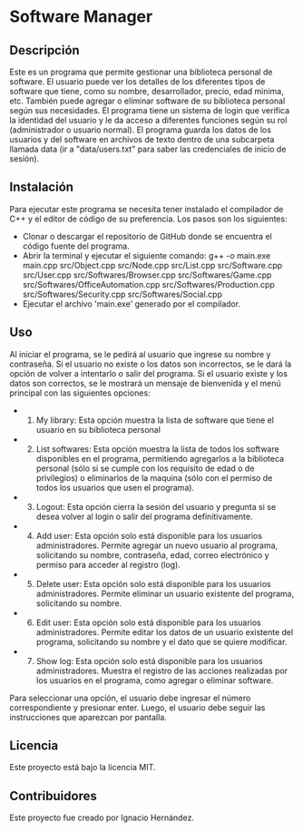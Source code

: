 # Software Manager

## Descripción

Este es un programa que permite gestionar una biblioteca personal de software. El usuario puede ver los detalles de los diferentes tipos de software que tiene, como su nombre, desarrollador, precio, edad minima, etc. También puede agregar o eliminar software de su biblioteca personal según sus necesidades. El programa tiene un sistema de login que verifica la identidad del usuario y le da acceso a diferentes funciones según su rol (administrador o usuario normal). El programa guarda los datos de los usuarios y del software en archivos de texto dentro de una subcarpeta llamada data (ir a "data/users.txt" para saber las credenciales de inicio de sesión).

## Instalación

Para ejecutar este programa se necesita tener instalado el compilador de C++ y el editor de código de su preferencia. Los pasos son los siguientes:

- Clonar o descargar el repositorio de GitHub donde se encuentra el código fuente del programa.
- Abrir la terminal y ejecutar el siguiente comando:
g++ -o main.exe main.cpp src/Object.cpp src/Node.cpp src/List.cpp src/Software.cpp src/User.cpp src/Softwares/Browser.cpp src/Softwares/Game.cpp src/Softwares/OfficeAutomation.cpp src/Softwares/Production.cpp src/Softwares/Security.cpp src/Softwares/Social.cpp
- Ejecutar el archivo 'main.exe' generado por el compilador.

## Uso

Al iniciar el programa, se le pedirá al usuario que ingrese su nombre y contraseña. Si el usuario no existe o los datos son incorrectos, se le dará la opción de volver a intentarlo o salir del programa. Si el usuario existe y los datos son correctos, se le mostrará un mensaje de bienvenida y el menú principal con las siguientes opciones:

- 1) My library: Esta opción muestra la lista de software que tiene el usuario en su biblioteca personal
- 2) List softwares: Esta opción muestra la lista de todos los software disponibles en el programa, permitiendo agregarlos a la biblioteca personal (sólo si se cumple con los requisito de edad o de privilegios) o eliminarlos de la maquina (sólo con el permiso de todos los usuarios que usen el programa). 
- 3) Logout: Esta opción cierra la sesión del usuario y pregunta si se desea volver al login o salir del programa definitivamente.
- 4) Add user: Esta opción solo está disponible para los usuarios administradores. Permite agregar un nuevo usuario al programa, solicitando su nombre, contraseña, edad, correo electrónico y permiso para acceder al registro (log).
- 5) Delete user: Esta opción solo está disponible para los usuarios administradores. Permite eliminar un usuario existente del programa, solicitando su nombre.
- 6) Edit user: Esta opción solo está disponible para los usuarios administradores. Permite editar los datos de un usuario existente del programa, solicitando su nombre y el dato que se quiere modificar.
- 7) Show log: Esta opción solo está disponible para los usuarios administradores. Muestra el registro de las acciones realizadas por los usuarios en el programa, como agregar o eliminar software.

Para seleccionar una opción, el usuario debe ingresar el número correspondiente y presionar enter. Luego, el usuario debe seguir las instrucciones que aparezcan por pantalla.

## Licencia

Este proyecto está bajo la licencia MIT.

## Contribuidores

Este proyecto fue creado por Ignacio Hernández.